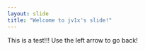 ```yaml
---
layout: slide
title: "Welcome to jv1x's slide!"
---
```

This is a test!!!
Use the left arrow to go back!